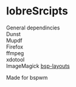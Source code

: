 # lobreSrcipts
General dependincies  
Dunst  
Mupdf  
Firefox  
ffmpeg  
xdotool  
ImageMagick 
[bsp-layouts](https://github.com/phenax/bsp-layout)

Made for bspwm
